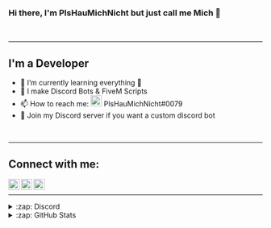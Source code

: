 ### Hi there, I'm PlsHauMichNicht but just call me Mich 👋

<br />

---

## I'm a Developer

- 🌱 I’m currently learning everything 🤣
- 👀 I make Discord Bots & FiveM Scripts
- 📫 How to reach me: [<img alt="Discord" width="22px" src="https://github.com/gilbarbara/logos/blob/master/logos/discord.svg" />](https://discord.com/users/477108488653373478) PlsHauMichNicht#0079
- 📱 Join my Discord server if you want a custom discord bot 
<br />

---

## Connect with me:

[<img align="left" alt="Discord" width="22px" src="https://github.com/gilbarbara/logos/blob/master/logos/discord.svg" />](https://discord.gg/swTPK6rfFd)
[<img align="left" alt="Twitter" width="22px" src="https://cdn.jsdelivr.net/npm/simple-icons@v3/icons/twitter.svg" />](https://twitter.com/MichDevelopment)
[<img align="left" alt="Instagram" width="22px" src="https://cdn.jsdelivr.net/npm/simple-icons@v3/icons/instagram.svg" />](https://www.instagram.com/plshaumichnicht)

<br />

---

<details>
  <summary>:zap: Discord</summary>

  [![Discord](https://discordapp.com/api/guilds/794969725822042132/widget.png?style=banner2)](https://discord.gg/swTPK6rfFd)

</details>

<details>
  <summary>:zap: GitHub Stats</summary>

  <img align="left" alt="Mich'S GitHub Stats" src="https://github-readme-stats.codestackr.vercel.app/api?username=plshaumichnicht&show_icons=true&hide_border=true" />

</details>
